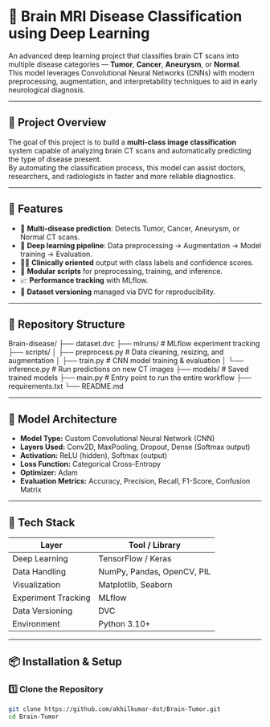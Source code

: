 # 🧠 Brain MRI Disease Classification using Deep Learning

An advanced deep learning project that classifies brain CT scans into multiple disease categories — **Tumor**, **Cancer**, **Aneurysm**, or **Normal**.  
This model leverages Convolutional Neural Networks (CNNs) with modern preprocessing, augmentation, and interpretability techniques to aid in early neurological diagnosis.

---

## 🎯 Project Overview

The goal of this project is to build a **multi-class image classification** system capable of analyzing brain CT scans and automatically predicting the type of disease present.  
By automating the classification process, this model can assist doctors, researchers, and radiologists in faster and more reliable diagnostics.

---

## 🧩 Features

- 🧠 **Multi-disease prediction**: Detects Tumor, Cancer, Aneurysm, or Normal CT scans.  
- 🧮 **Deep learning pipeline**: Data preprocessing → Augmentation → Model training → Evaluation.  
- 🧑‍⚕️ **Clinically oriented** output with class labels and confidence scores.  
- 🧰 **Modular scripts** for preprocessing, training, and inference.  
- 📈 **Performance tracking** with MLflow.  
- 🧾 **Dataset versioning** managed via DVC for reproducibility.  

---

## 📂 Repository Structure

Brain-disease/
├── dataset.dvc
├── mlruns/ # MLflow experiment tracking
├── scripts/
│ ├── preprocess.py # Data cleaning, resizing, and augmentation
│ ├── train.py # CNN model training & evaluation
│ └── inference.py # Run predictions on new CT images
├── models/ # Saved trained models
├── main.py # Entry point to run the entire workflow
├── requirements.txt
└── README.md


---

## 🧠 Model Architecture

- **Model Type:** Custom Convolutional Neural Network (CNN)  
- **Layers Used:** Conv2D, MaxPooling, Dropout, Dense (Softmax output)  
- **Activation:** ReLU (hidden), Softmax (output)  
- **Loss Function:** Categorical Cross-Entropy  
- **Optimizer:** Adam  
- **Evaluation Metrics:** Accuracy, Precision, Recall, F1-Score, Confusion Matrix  

---

## 🧰 Tech Stack

| Layer | Tool / Library |
|-------|----------------|
| Deep Learning | TensorFlow / Keras |
| Data Handling | NumPy, Pandas, OpenCV, PIL |
| Visualization | Matplotlib, Seaborn |
| Experiment Tracking | MLflow |
| Data Versioning | DVC |
| Environment | Python 3.10+ |

---

## 📦 Installation & Setup

### 1️⃣ Clone the Repository
```bash
git clone https://github.com/akhilkumar-dot/Brain-Tumor.git
cd Brain-Tumor
